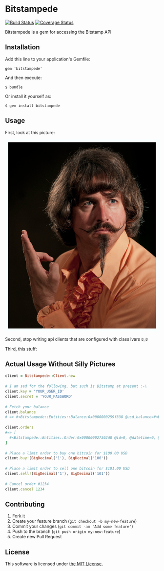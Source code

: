 # Bitstampede
[![Build Status](https://travis-ci.org/isotope11/bitstampede.png?branch=master)](https://travis-ci.org/isotope11/bitstampede) [![Coverage Status](https://coveralls.io/repos/isotope11/bitstampede/badge.png?branch=master)](https://coveralls.io/r/isotope11/bitstampede?branch=master)


Bitstampede is a gem for accessing the Bitstamp API

## Installation

Add this line to your application's Gemfile:

    gem 'bitstampede'

And then execute:

    $ bundle

Or install it yourself as:

    $ gem install bitstampede

## Usage

First, look at this picture:

![Legitimate Concern](./doc/legitimate_concern.png)

Second, stop writing api clients that are configured with class ivars ಠ_ಠ

Third, this stuff:

## Actual Usage Without Silly Pictures

```ruby
client = Bitstampede::Client.new

# I am sad for the following, but such is Bitstamp at present :-\
client.key = 'YOUR_USER_ID'
client.secret = 'YOUR_PASSWORD'

# Fetch your balance
client.balance
# => #<Bitstampede::Entities::Balance:0x0000000259f338 @usd_balance=#<BigDecimal:259e898,'0.0',9(9)>, @btc_balance=#<BigDecimal:2726698,'0.0',9(9)>, @usd_reserved=#<BigDecimal:2726328,'0.0',9(9)>, @btc_reserved=#<BigDecimal:2725fb8,'0.0',9(9)>, @usd_available=#<BigDecimal:2725c48,'0.0',9(9)>, @btc_available=#<BigDecimal:27258b0,'0.0',9(9)>, @fee=#<BigDecimal:2725540,'0.0',9(9)>>

client.orders
#=> [
  #<Bitstampede::Entities::Order:0x000000027302d8 @id=0, @datetime=0, @type=:buy, @price=#<BigDecimal:272f428,'0.0',9(9)>, @amount=#<BigDecimal:272f130,'0.0',9(9)>>
]

# Place a limit order to buy one bitcoin for $100.00 USD
client.buy!(BigDecimal('1'), BigDecimal('100'))

# Place a limit order to sell one bitcoin for $101.00 USD
client.sell!(BigDecimal('1'), BigDecimal('101'))

# Cancel order #1234
client.cancel 1234
```

## Contributing

1. Fork it
2. Create your feature branch (`git checkout -b my-new-feature`)
3. Commit your changes (`git commit -am 'Add some feature'`)
4. Push to the branch (`git push origin my-new-feature`)
5. Create new Pull Request

## License

This software is licensed under [the MIT License.](./LICENSE.md)
